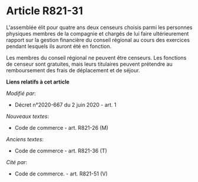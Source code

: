 # Article R821-31

L'assemblée élit pour quatre ans deux censeurs choisis parmi les personnes physiques membres de la compagnie et chargés de
lui faire ultérieurement rapport sur la gestion financière du conseil régional au cours des exercices pendant lesquels ils
auront été en fonction.

Les membres du conseil régional ne peuvent être censeurs. Les fonctions de censeur sont gratuites, mais leurs titulaires
peuvent prétendre au remboursement des frais de déplacement et de séjour.

**Liens relatifs à cet article**

_Modifié par_:

  - Décret n°2020-667 du 2 juin 2020 - art. 1

_Nouveaux textes_:

  - Code de commerce - art. R821-26 (M)

_Anciens textes_:

  - Code de commerce - art. R821-36 (T)

_Cité par_:

  - Code de commerce. - art. R821-51 (V)
